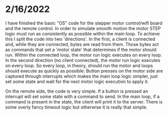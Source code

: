# 2/16/2022

I have finished the basic "OS" code for the stepper motor control/wifi board and the remote control. In order to simulate smooth motion the motor STEP logic must run as consistently as possible within the main loop. To achieve this I split the code into two 'directions'. In the first, a client is connected and, while they are connected, bytes are read from them. Those bytes act as commands that set a 'motor state' that determines if the motor should run. Within the connected loop, the motor run logic executes on every loop. In the second direction (no client connected), the motor run logic executes on every loop. So every loop, in theory, should run the motor and loops should execute as quickly as possible. Button presses on the motor side are captured through interrupts which makes the main loop logic simpler, just set some state and wait for the next motor logic execution to apply it.

On the remote side, the code is very simple. If a button is pressed an interrupt will set some state with a command to send. In the main loop, if a command is present in the state, the client will print it to the server. There is some overly fancy timeout logic but otherwise it is really that simple. 

